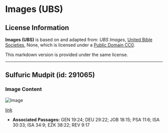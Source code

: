 # Images (UBS)

## License Information

**Images (UBS)** is based on and adapted from: _UBS Images_, [United Bible Societies](https://unitedbiblesocieties.org/), None, which is licensed under a [Public Domain CC0](https://creativecommons.org/public-domain/cc0/).

This markdown version is provided under the same license.



--------------------------------

## Sulfuric Mudpit (id: 291065)

### Image Content

![Image](https://cdn.aquifer.bible/aquifer-content/resources/Media/WEB-0843_sulphuric_mudpit.jpg)

[link](https://cdn.aquifer.bible/aquifer-content/resources/Media/WEB-0843_sulphuric_mudpit.jpg)

* **Associated Passages:** GEN 19:24; DEU 29:22; JOB 18:15; PSA 11:6; ISA 30:33; ISA 34:9; EZK 38:22; REV 9:17

